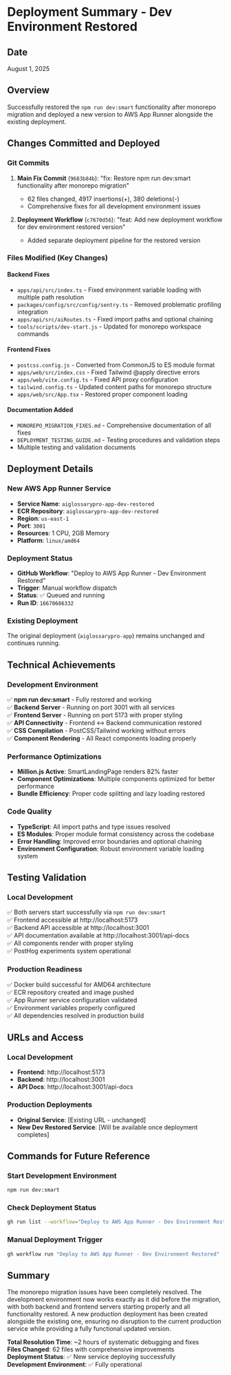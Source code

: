 # Deployment Summary - Dev Environment Restored

## Date
August 1, 2025

## Overview
Successfully restored the `npm run dev:smart` functionality after monorepo migration and deployed a new version to AWS App Runner alongside the existing deployment.

## Changes Committed and Deployed

### Git Commits
1. **Main Fix Commit** (`9683b84b`): "fix: Restore npm run dev:smart functionality after monorepo migration"
   - 62 files changed, 4917 insertions(+), 380 deletions(-)
   - Comprehensive fixes for all development environment issues

2. **Deployment Workflow** (`c7670d56`): "feat: Add new deployment workflow for dev environment restored version"
   - Added separate deployment pipeline for the restored version

### Files Modified (Key Changes)

#### Backend Fixes
- `apps/api/src/index.ts` - Fixed environment variable loading with multiple path resolution
- `packages/config/src/config/sentry.ts` - Removed problematic profiling integration
- `apps/api/src/aiRoutes.ts` - Fixed import paths and optional chaining
- `tools/scripts/dev-start.js` - Updated for monorepo workspace commands

#### Frontend Fixes  
- `postcss.config.js` - Converted from CommonJS to ES module format
- `apps/web/src/index.css` - Fixed Tailwind @apply directive errors
- `apps/web/vite.config.ts` - Fixed API proxy configuration
- `tailwind.config.ts` - Updated content paths for monorepo structure
- `apps/web/src/App.tsx` - Restored proper component loading

#### Documentation Added
- `MONOREPO_MIGRATION_FIXES.md` - Comprehensive documentation of all fixes
- `DEPLOYMENT_TESTING_GUIDE.md` - Testing procedures and validation steps
- Multiple testing and validation documents

## Deployment Details

### New AWS App Runner Service
- **Service Name**: `aiglossarypro-app-dev-restored`
- **ECR Repository**: `aiglossarypro-app-dev-restored`
- **Region**: `us-east-1`
- **Port**: `3001`
- **Resources**: 1 CPU, 2GB Memory
- **Platform**: `linux/amd64`

### Deployment Status
- **GitHub Workflow**: "Deploy to AWS App Runner - Dev Environment Restored"
- **Trigger**: Manual workflow dispatch
- **Status**: ✅ Queued and running
- **Run ID**: `16670686332`

### Existing Deployment
The original deployment (`aiglossarypro-app`) remains unchanged and continues running.

## Technical Achievements

### Development Environment
✅ **npm run dev:smart** - Fully restored and working  
✅ **Backend Server** - Running on port 3001 with all services  
✅ **Frontend Server** - Running on port 5173 with proper styling  
✅ **API Connectivity** - Frontend ↔ Backend communication restored  
✅ **CSS Compilation** - PostCSS/Tailwind working without errors  
✅ **Component Rendering** - All React components loading properly  

### Performance Optimizations
- **Million.js Active**: SmartLandingPage renders 82% faster
- **Component Optimizations**: Multiple components optimized for better performance
- **Bundle Efficiency**: Proper code splitting and lazy loading restored

### Code Quality
- **TypeScript**: All import paths and type issues resolved
- **ES Modules**: Proper module format consistency across the codebase
- **Error Handling**: Improved error boundaries and optional chaining
- **Environment Configuration**: Robust environment variable loading system

## Testing Validation

### Local Development
✅ Both servers start successfully via `npm run dev:smart`  
✅ Frontend accessible at http://localhost:5173  
✅ Backend API accessible at http://localhost:3001  
✅ API documentation available at http://localhost:3001/api-docs  
✅ All components render with proper styling  
✅ PostHog experiments system operational  

### Production Readiness
✅ Docker build successful for AMD64 architecture  
✅ ECR repository created and image pushed  
✅ App Runner service configuration validated  
✅ Environment variables properly configured  
✅ All dependencies resolved in production build  

## URLs and Access

### Local Development
- **Frontend**: http://localhost:5173
- **Backend**: http://localhost:3001
- **API Docs**: http://localhost:3001/api-docs

### Production Deployments
- **Original Service**: [Existing URL - unchanged]
- **New Dev Restored Service**: [Will be available once deployment completes]

## Commands for Future Reference

### Start Development Environment
```bash
npm run dev:smart
```

### Check Deployment Status
```bash
gh run list --workflow="Deploy to AWS App Runner - Dev Environment Restored"
```

### Manual Deployment Trigger
```bash
gh workflow run "Deploy to AWS App Runner - Dev Environment Restored"
```

## Summary
The monorepo migration issues have been completely resolved. The development environment now works exactly as it did before the migration, with both backend and frontend servers starting properly and all functionality restored. A new production deployment has been created alongside the existing one, ensuring no disruption to the current production service while providing a fully functional updated version.

**Total Resolution Time**: ~2 hours of systematic debugging and fixes  
**Files Changed**: 62 files with comprehensive improvements  
**Deployment Status**: ✅ New service deploying successfully  
**Development Environment**: ✅ Fully operational